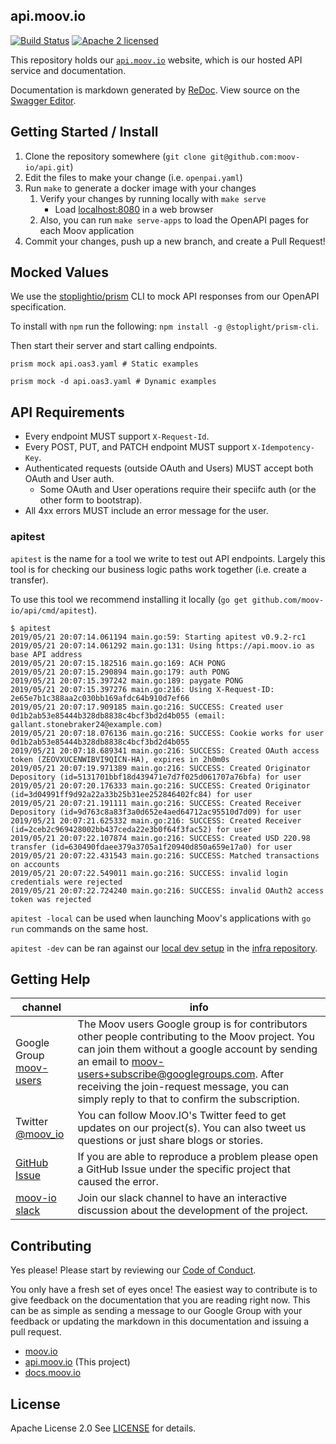 ## api.moov.io

[![Build Status](https://travis-ci.com/moov-io/api.svg?branch=master)](https://travis-ci.com/moov-io/api)
[![Apache 2 licensed](https://img.shields.io/badge/license-Apache2-blue.svg)](https://raw.githubusercontent.com/moov-io/api/master/LICENSE)

This repository holds our [`api.moov.io`](https://api.moov.io) website, which is our hosted API service and documentation.

Documentation is markdown generated by [ReDoc](https://github.com/Rebilly/ReDoc). View source on the [Swagger Editor](https://editor.swagger.io/?url=https://raw.githubusercontent.com/moov-io/api/master/openapi.yaml).

## Getting Started / Install

1. Clone the repository somewhere (`git clone git@github.com:moov-io/api.git`)
1. Edit the files to make your change (i.e. `openpai.yaml`)
1. Run `make` to generate a docker image with your changes
   1. Verify your changes by running locally with `make serve`
      - Load [localhost:8080](http://localhost:8080) in a web browser
   1. Also, you can run `make serve-apps` to load the OpenAPI pages for each Moov application
1. Commit your changes, push up a new branch, and create a Pull Request!

## Mocked Values

We use the [stoplightio/prism](https://github.com/stoplightio/prism) CLI to mock API responses from our OpenAPI specification.

To install with `npm` run the following: `npm install -g @stoplight/prism-cli`.

Then start their server and start calling endpoints.

```
prism mock api.oas3.yaml # Static examples

prism mock -d api.oas3.yaml # Dynamic examples
```

## API Requirements

- Every endpoint MUST support `X-Request-Id`.
- Every POST, PUT, and PATCH endpoint MUST support `X-Idempotency-Key`.
- Authenticated requests (outside OAuth and Users) MUST accept both OAuth and User auth.
   - Some OAuth and User operations require their speciifc auth (or the other form to bootstrap).
- All 4xx errors MUST include an error message for the user.

### apitest

`apitest` is the name for a tool we write to test out API endpoints. Largely this tool is for checking our business logic paths work together (i.e. create a transfer).

To use this tool we recommend installing it locally (`go get github.com/moov-io/api/cmd/apitest`).

```
$ apitest
2019/05/21 20:07:14.061194 main.go:59: Starting apitest v0.9.2-rc1
2019/05/21 20:07:14.061292 main.go:131: Using https://api.moov.io as base API address
2019/05/21 20:07:15.182516 main.go:169: ACH PONG
2019/05/21 20:07:15.290894 main.go:179: auth PONG
2019/05/21 20:07:15.397242 main.go:189: paygate PONG
2019/05/21 20:07:15.397276 main.go:216: Using X-Request-ID: 2e65e7b1c388aa2c030bb169afdc64b910d7ef66
2019/05/21 20:07:17.909185 main.go:216: SUCCESS: Created user 0d1b2ab53e85444b328db8838c4bcf3bd2d4b055 (email: gallant.stonebraker24@example.com)
2019/05/21 20:07:18.076136 main.go:216: SUCCESS: Cookie works for user 0d1b2ab53e85444b328db8838c4bcf3bd2d4b055
2019/05/21 20:07:18.689341 main.go:216: SUCCESS: Created OAuth access token (ZEOVXUCENWIBVI9QICN-HA), expires in 2h0m0s
2019/05/21 20:07:19.971389 main.go:216: SUCCESS: Created Originator Depository (id=5131701bbf18d439471e7d7f025d061707a76bfa) for user
2019/05/21 20:07:20.176333 main.go:216: SUCCESS: Created Originator (id=3d04991ff9d92a22a33b25b31ee252846402fc84) for user
2019/05/21 20:07:21.191111 main.go:216: SUCCESS: Created Receiver Depository (id=9d763c8a83f3a0d652e4aed64712ac95510d7d09) for user
2019/05/21 20:07:21.625332 main.go:216: SUCCESS: Created Receiver (id=2ceb2c969428002bb437ceda22e3b0f64f3fac52) for user
2019/05/21 20:07:22.107874 main.go:216: SUCCESS: Created USD 220.98 transfer (id=630490fdaee379a3705a1f20940d850a659e17a0) for user
2019/05/21 20:07:22.431543 main.go:216: SUCCESS: Matched transactions on accounts
2019/05/21 20:07:22.549011 main.go:216: SUCCESS: invalid login credentials were rejected
2019/05/21 20:07:22.724240 main.go:216: SUCCESS: invalid OAuth2 access token was rejected
```

`apitest -local` can be used when launching Moov's applications with `go run` commands on the same host.

`apitest -dev` can be ran against our [local dev setup](https://github.com/moov-io/infra#local-development) in the [infra repository](https://github.com/moov-io/infra/tree/master/envs/dev).

## Getting Help

 channel | info
 ------- | -------
 Google Group [moov-users](https://groups.google.com/forum/#!forum/moov-users)| The Moov users Google group is for contributors other people contributing to the Moov project. You can join them without a google account by sending an email to [moov-users+subscribe@googlegroups.com](mailto:moov-users+subscribe@googlegroups.com). After receiving the join-request message, you can simply reply to that to confirm the subscription.
Twitter [@moov_io](https://twitter.com/moov_io)	| You can follow Moov.IO's Twitter feed to get updates on our project(s). You can also tweet us questions or just share blogs or stories.
[GitHub Issue](https://github.com/moov-io) | If you are able to reproduce a problem please open a GitHub Issue under the specific project that caused the error.
[moov-io slack](https://slack.moov.io/) | Join our slack channel to have an interactive discussion about the development of the project.

## Contributing

Yes please! Please start by reviewing our [Code of Conduct](https://github.com/moov-io/ach/blob/master/CODE_OF_CONDUCT.md).

You only have a fresh set of eyes once! The easiest way to contribute is to give feedback on the documentation that you are reading right now. This can be as simple as sending a message to our Google Group with your feedback or updating the markdown in this documentation and issuing a pull request.

- [moov.io](https://moov.io/)
- [api.moov.io](https://api.moov.io/) (This project)
- [docs.moov.io](https://docs.moov.io/)

## License

Apache License 2.0 See [LICENSE](LICENSE) for details.
